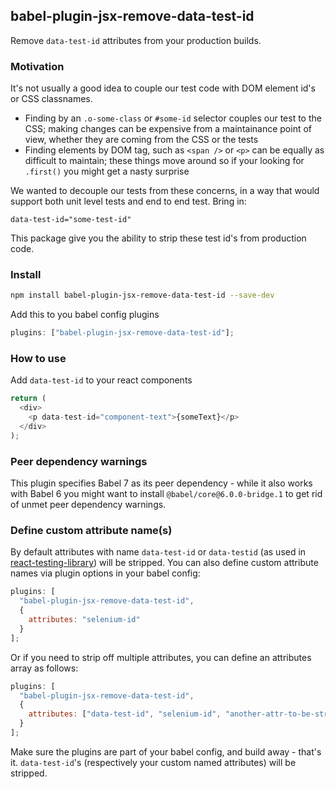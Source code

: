 ## babel-plugin-jsx-remove-data-test-id

Remove `data-test-id` attributes from your production builds.

### Motivation

It's not usually a good idea to couple our test code with DOM element id's or CSS classnames.

- Finding by an `.o-some-class` or `#some-id` selector couples our test to the CSS; making changes can be expensive from a maintainance point of view, whether they are coming from the CSS or the tests
- Finding elements by DOM tag, such as `<span />` or `<p>` can be equally as difficult to maintain; these things move around so if your looking for `.first()` you might get a nasty surprise

We wanted to decouple our tests from these concerns, in a way that would support both unit
level tests and end to end test. Bring in:

`data-test-id="some-test-id"`

This package give you the ability to strip these test id's from production code.

### Install

```bash
npm install babel-plugin-jsx-remove-data-test-id --save-dev
```

Add this to you babel config plugins

```javascript
plugins: ["babel-plugin-jsx-remove-data-test-id"];
```

### How to use

Add `data-test-id` to your react components

```javascript
return (
  <div>
    <p data-test-id="component-text">{someText}</p>
  </div>
);
```

### Peer dependency warnings

This plugin specifies Babel 7 as its peer dependency - while it also works with Babel 6 you might want to install `@babel/core@6.0.0-bridge.1` to get rid of unmet peer dependency warnings.

### Define custom attribute name(s)

By default attributes with name `data-test-id` or `data-testid` (as used in [react-testing-library](https://testing-library.com/react)) will be stripped. You can also define custom attribute names via plugin options in your babel config:

```javascript
plugins: [
  "babel-plugin-jsx-remove-data-test-id",
  {
    attributes: "selenium-id"
  }
];
```

Or if you need to strip off multiple attributes, you can define an attributes array as follows:

```javascript
plugins: [
  "babel-plugin-jsx-remove-data-test-id",
  {
    attributes: ["data-test-id", "selenium-id", "another-attr-to-be-stripped"]
  }
];
```

Make sure the plugins are part of your babel config, and build away - that's it. `data-test-id`'s (respectively your custom named attributes) will be stripped.
